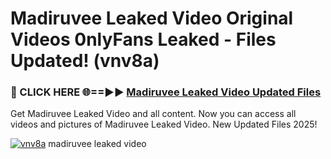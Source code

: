 # Madiruvee Leaked Video Original Videos 0nlyFans Leaked - Files Updated! (vnv8a)

<h3>🔴 CLICK HERE 🌐==►► <a href="https://tinyurl.com/x26r9saj" rel="nofollow">Madiruvee Leaked Video Updated Files</a></h3>

Get Madiruvee Leaked Video and all content. Now you can access all videos and pictures of Madiruvee Leaked Video. New Updated Files 2025!

[![vnv8a](https://i.imgur.com/LkgZPqh.gif)](https://tinyurl.com/x26r9saj)
madiruvee leaked video